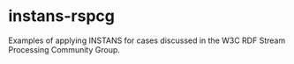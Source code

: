 instans-rspcg
=============

Examples of applying INSTANS for cases discussed in the W3C RDF Stream Processing Community Group.
